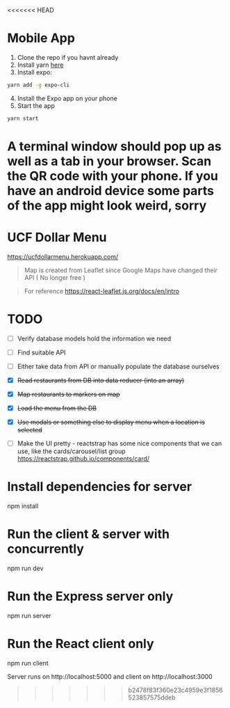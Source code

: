 <<<<<<< HEAD
# Mobile App

1. Clone the repo if you havnt already
2. Install yarn [here](https://yarnpkg.com/lang/en/docs/install/#windows-stable)
3. Install expo:
```bash
yarn add -g expo-cli
```
4. Install the Expo app on your phone 
5. Start the app
```bash
yarn start
```

A terminal window should pop up as well as a tab in your browser. Scan the QR code with your phone. 
If you have an android device some parts of the app might look weird, sorry
=======
# UCF Dollar Menu
https://ucfdollarmenu.herokuapp.com/

> Map is created from Leaflet since Google Maps have changed their API ( No longer free )

> For reference https://react-leaflet.js.org/docs/en/intro

# TODO
- [ ] Verify database models hold the information we need

- [ ] Find suitable API

- [ ] Either take data from API or manually populate the database ourselves

- [x] ~~Read restaurants from DB into data reducer (into an array)~~

- [x] ~~Map restaurants to markers on map~~ 

- [x] ~~Load the menu from the DB~~

- [x] ~~Use modals or something else to display menu when a location is selected~~

- [ ] Make the UI pretty - reactstrap has some nice components that we can use, like the cards/carousel/list group  https://reactstrap.github.io/components/card/

     
# Install dependencies for server
npm install

# Run the client & server with concurrently
npm run dev

# Run the Express server only
npm run server

# Run the React client only
npm run client

Server runs on http://localhost:5000 and client on http://localhost:3000
>>>>>>> b2478f83f360e23c4959e3f1856523857575ddeb
